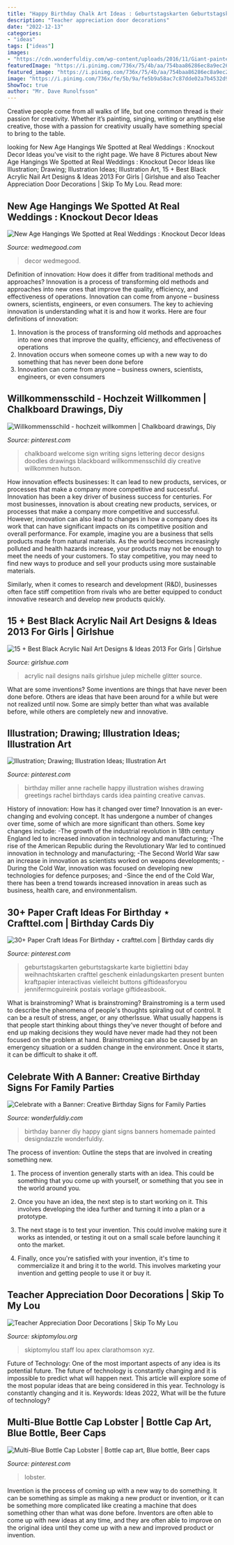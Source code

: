 ```yaml
---
title: "Happy Birthday Chalk Art Ideas : Geburtstagskarten Geburtstagskarte Karte Bigliettini Bday Weihnachtskarten Crafttel Geschenk Einladungskarten Present Bunten Kraftpapier Interactivas Vielleicht Buttons Giftideasforyou Jennifermcguireink Postais Vorlage Giftideasbook"
description: "Teacher appreciation door decorations"
date: "2022-12-13"
categories:
- "ideas"
tags: ["ideas"]
images:
- "https://cdn.wonderfuldiy.com/wp-content/uploads/2016/11/Giant-painted-birthday-banner.jpg"
featuredImage: "https://i.pinimg.com/736x/75/4b/aa/754baa86286ec8a9ec265695acf99709.jpg"
featured_image: "https://i.pinimg.com/736x/75/4b/aa/754baa86286ec8a9ec265695acf99709.jpg"
image: "https://i.pinimg.com/736x/fe/5b/9a/fe5b9a58ac7c87dde02a7b4532d95fe2.jpg"
ShowToc: true
author: "Mr. Dave Runolfsson"
---
```



Creative people come from all walks of life, but one common thread is their passion for creativity. Whether it’s painting, singing, writing or anything else creative, those with a passion for creativity usually have something special to bring to the table.

	

		
looking for New Age Hangings We Spotted at Real Weddings : Knockout Decor Ideas you've visit to the right page. We have 8 Pictures about New Age Hangings We Spotted at Real Weddings : Knockout Decor Ideas like Illustration; Drawing; Illustration Ideas; Illustration Art, 15 + Best Black Acrylic Nail Art Designs &amp; Ideas 2013 For Girls | Girlshue and also Teacher Appreciation Door Decorations | Skip To My Lou. Read more:
		
    
## New Age Hangings We Spotted At Real Weddings : Knockout Decor Ideas

<img loading=lazy src="https://images.wedmegood.com/wp-content/uploads/2017/10/1498215521_AU_172_copy-660x990.jpg" onerror="this.onerror=null;this.src='https://tse3.mm.bing.net/th?id=OIP.l0vRX74Eg8JX-NFjm8tq9AHaLH&amp;pid=15.1';" alt="New Age Hangings We Spotted at Real Weddings : Knockout Decor Ideas">

_Source: wedmegood.com_

>decor wedmegood. 

	

Definition of innovation: How does it differ from traditional methods and approaches?
Innovation is a process of transforming old methods and approaches into new ones that improve the quality, efficiency, and effectiveness of operations. Innovation can come from anyone – business owners, scientists, engineers, or even consumers. The key to achieving innovation is understanding what it is and how it works. Here are four definitions of innovation: 
1. Innovation is the process of transforming old methods and approaches into new ones that improve the quality, efficiency, and effectiveness of operations 
2. Innovation occurs when someone comes up with a new way to do something that has never been done before 
3. Innovation can come from anyone – business owners, scientists, engineers, or even consumers 

    
## Willkommensschild - Hochzeit Willkommen | Chalkboard Drawings, Diy

<img loading=lazy src="https://i.pinimg.com/736x/fe/5b/9a/fe5b9a58ac7c87dde02a7b4532d95fe2.jpg" onerror="this.onerror=null;this.src='https://tse4.mm.bing.net/th?id=OIP.FOU9Zrm5ofdI6C510KKMPQHaJ3&amp;pid=15.1';" alt="Willkommensschild - hochzeit willkommen | Chalkboard drawings, Diy">

_Source: pinterest.com_

>chalkboard welcome sign writing signs lettering decor designs doodles drawings blackboard willkommensschild diy creative willkommen hutson. 

	

How innovation effects businesses: It can lead to new products, services, or processes that make a company more competitive and successful.
Innovation has been a key driver of business success for centuries. For most businesses, innovation is about creating new products, services, or processes that make a company more competitive and successful. However, innovation can also lead to changes in how a company does its work that can have significant impacts on its competitive position and overall performance.
For example, imagine you are a business that sells products made from natural materials. As the world becomes increasingly polluted and health hazards increase, your products may not be enough to meet the needs of your customers. To stay competitive, you may need to find new ways to produce and sell your products using more sustainable materials.

Similarly, when it comes to research and development (R&D), businesses often face stiff competition from rivals who are better equipped to conduct innovative research and develop new products quickly.

    
## 15 + Best Black Acrylic Nail Art Designs &amp; Ideas 2013 For Girls | Girlshue

<img loading=lazy src="https://www.girlshue.com/wp-content/uploads/2016/07/unnamed-file-6953.jpg" onerror="this.onerror=null;this.src='https://tse3.mm.bing.net/th?id=OIP.izkdif-n78iwv3cIkfvrGwHaLm&amp;pid=15.1';" alt="15 + Best Black Acrylic Nail Art Designs &amp; Ideas 2013 For Girls | Girlshue">

_Source: girlshue.com_

>acrylic nail designs nails girlshue julep michelle glitter source. 

	

What are some inventions?
Some inventions are things that have never been done before. Others are ideas that have been around for a while but were not realized until now. Some are simply better than what was available before, while others are completely new and innovative.

    
## Illustration; Drawing; Illustration Ideas; Illustration Art

<img loading=lazy src="https://i.pinimg.com/736x/70/e2/f2/70e2f2a734db2a194620c277092aaa40.jpg" onerror="this.onerror=null;this.src='https://tse1.mm.bing.net/th?id=OIP.KuM4aycQlvMqi7zfNXe_KQHaKZ&amp;pid=15.1';" alt="Illustration; Drawing; Illustration Ideas; Illustration Art">

_Source: pinterest.com_

>birthday miller anne rachelle happy illustration wishes drawing greetings rachel birthdays cards idea painting creative canvas. 

	

History of innovation: How has it changed over time?
Innovation is an ever-changing and evolving concept. It has undergone a number of changes over time, some of which are more significant than others. 
Some key changes include: 
-The growth of the industrial revolution in 18th century England led to increased innovation in technology and manufacturing; 
-The rise of the American Republic during the Revolutionary War led to continued innovation in technology and manufacturing; 
-The Second World War saw an increase in innovation as scientists worked on weapons developments; 
-During the Cold War, innovation was focused on developing new technologies for defence purposes; and 
-Since the end of the Cold War, there has been a trend towards increased innovation in areas such as business, health care, and environmentalism.

    
## 30+ Paper Craft Ideas For Birthday ⋆ Crafttel.com | Birthday Cards Diy

<img loading=lazy src="https://i.pinimg.com/736x/b2/f9/f8/b2f9f82de0395a94b923034fe24782dd.jpg" onerror="this.onerror=null;this.src='https://tse3.mm.bing.net/th?id=OIP.dbj_qsCpYfW88XrC48rV4gHaLG&amp;pid=15.1';" alt="30+ Paper Craft Ideas For Birthday ⋆ crafttel.com | Birthday cards diy">

_Source: pinterest.com_

>geburtstagskarten geburtstagskarte karte bigliettini bday weihnachtskarten crafttel geschenk einladungskarten present bunten kraftpapier interactivas vielleicht buttons giftideasforyou jennifermcguireink postais vorlage giftideasbook. 

	

What is brainstroming?
What is brainstroming? Brainstroming is a term used to describe the phenomena of people's thoughts spiraling out of control. It can be a result of stress, anger, or any otherIssue. What usually happens is that people start thinking about things they've never thought of before and end up making decisions they would have never made had they not been focused on the problem at hand. Brainstroming can also be caused by an emergency situation or a sudden change in the environment. Once it starts, it can be difficult to shake it off.

    
## Celebrate With A Banner: Creative Birthday Signs For Family Parties

<img loading=lazy src="https://cdn.wonderfuldiy.com/wp-content/uploads/2016/11/Giant-painted-birthday-banner.jpg" onerror="this.onerror=null;this.src='https://tse2.mm.bing.net/th?id=OIP.mWYFrx0lgho5wHC_8FLYIgHaKZ&amp;pid=15.1';" alt="Celebrate with a Banner: Creative Birthday Signs for Family Parties">

_Source: wonderfuldiy.com_

>birthday banner diy happy giant signs banners homemade painted designdazzle wonderfuldiy. 

	

The process of invention: Outline the steps that are involved in creating something new.
1. The process of invention generally starts with an idea. This could be something that you come up with yourself, or something that you see in the world around you.
2. Once you have an idea, the next step is to start working on it. This involves developing the idea further and turning it into a plan or a prototype.

3. The next stage is to test your invention. This could involve making sure it works as intended, or testing it out on a small scale before launching it onto the market.

4. Finally, once you're satisfied with your invention, it's time to commercialize it and bring it to the world. This involves marketing your invention and getting people to use it or buy it.

    
## Teacher Appreciation Door Decorations | Skip To My Lou

<img loading=lazy src="https://www.skiptomylou.org/wp-content/uploads/2009/04/teacherappreciationdoor6-1.jpg" onerror="this.onerror=null;this.src='https://tse2.mm.bing.net/th?id=OIP.mWQPh92M7gF80-2OKlVBUwAAAA&amp;pid=15.1';" alt="Teacher Appreciation Door Decorations | Skip To My Lou">

_Source: skiptomylou.org_

>skiptomylou staff lou apex clarathomson xyz. 

	

Future of Technology: One of the most important aspects of any idea is its potential future. The future of technology is constantly changing and it is impossible to predict what will happen next. This article will explore some of the most popular ideas that are being considered in this year.
Technology is constantly changing and it is. Keywords: Ideas 2022, What will be the future of technology?

    
## Multi-Blue Bottle Cap Lobster | Bottle Cap Art, Blue Bottle, Beer Caps

<img loading=lazy src="https://i.pinimg.com/736x/75/4b/aa/754baa86286ec8a9ec265695acf99709.jpg" onerror="this.onerror=null;this.src='https://tse4.mm.bing.net/th?id=OIP.iPqFwfRAbjRM-yj1mFr6IQHaKq&amp;pid=15.1';" alt="Multi-Blue Bottle Cap Lobster | Bottle cap art, Blue bottle, Beer caps">

_Source: pinterest.com_

>lobster. 

	

Invention is the process of coming up with a new way to do something. It can be something as simple as making a new product or invention, or it can be something more complicated like creating a machine that does something other than what was done before. Inventors are often able to come up with new ideas at any time, and they are often able to improve on the original idea until they come up with a new and improved product or invention.

